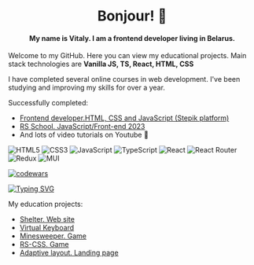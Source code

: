 <h1 align="center">Bonjour! 👋</h1>

<h4 align="center">My name is Vitaly. I am a frontend developer living in Belarus.</h4>

<p>Welcome to my GitHub. Here you can view my educational projects. Main stack technologies are <b>Vanilla JS, TS, React, HTML, CSS</b></p>
I have completed several online courses in web development. I've been studying and improving my skills for over a year.  

Successfully completed:
- [Frontend developer.HTML, CSS and JavaScript (Stepik platform)](https://stepik.org/cert/1951428?lang=en)
- [RS School. JavaScript/Front-end 2023]()
- And lots of video tutorials on Youtube 🔭


![HTML5](https://img.shields.io/badge/html5-%23E34F26.svg?style=for-the-badge&logo=html5&logoColor=white)
![CSS3](https://img.shields.io/badge/css3-%231572B6.svg?style=for-the-badge&logo=css3&logoColor=white)
![JavaScript](https://img.shields.io/badge/javascript-%23323330.svg?style=for-the-badge&logo=javascript&logoColor=%23F7DF1E)
![TypeScript](https://img.shields.io/badge/typescript-%23007ACC.svg?style=for-the-badge&logo=typescript&logoColor=white)
![React](https://img.shields.io/badge/react-%2320232a.svg?style=for-the-badge&logo=react&logoColor=%2361DAFB)
![React Router](https://img.shields.io/badge/React_Router-CA4245?style=for-the-badge&logo=react-router&logoColor=white)
![Redux](https://img.shields.io/badge/redux-%23593d88.svg?style=for-the-badge&logo=redux&logoColor=white)
![MUI](https://img.shields.io/badge/MUI-%230081CB.svg?style=for-the-badge&logo=mui&logoColor=white)

[![codewars](https://www.codewars.com/users/VitalyRK/badges/large)](https://www.codewars.com/users/VitalyRK)

[![Typing SVG](https://readme-typing-svg.herokuapp.com?color=%2336BCF7&lines=I+like+coding)](https://git.io/typing-svg)

My education projects:
- [Shelter. Web site](https://rolling-scopes-school.github.io/vitalyrk-JSFE2023Q1/shelter/pages/main/main.html)  
- [Virtual Keyboard](https://vitalyrk.github.io/virtualKeyboard/)
- [Minesweeper. Game](https://rolling-scopes-school.github.io/vitalyrk-JSFE2023Q1/minesweeper/)  
- [RS-CSS. Game](https://rolling-scopes-school.github.io/vitalyrk-JSFE2023Q1/rs-css/)
- [Adaptive layout. Landing page](https://vitalyrk.github.io/LayoutAdaptiveLanding/)
<!--
**VitalyRK/VitalyRK** is a ✨ _special_ ✨ repository because its `README.md` (this file) appears on your GitHub profile.

Here are some ideas to get you started:

- 🔭 I’m currently working on ...
- 🌱 I’m currently learning ...
- 👯 I’m looking to collaborate on ...
- 🤔 I’m looking for help with ...
- 💬 Ask me about ...
- 📫 How to reach me: ...
- 😄 Pronouns: ...
- ⚡ Fun fact: ...
-->
